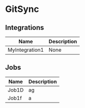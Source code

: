 # GitSync

## Integrations
|Name|Description|
|----|-----------|
|MyIntegration1|None|


## Jobs
|Name|Description|
|----|-----------|
|Job1D|ag|
|Job1f|a|

